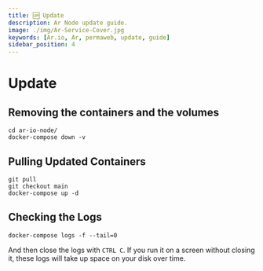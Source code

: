 ```yaml
---
title: 🆙 Update
description: Ar Node update guide.
image: ./img/Ar-Service-Cover.jpg
keywords: [Ar.io, Ar, permaweb, update, guide]
sidebar_position: 4
---
```


# Update 

## Removing the containers and the volumes

```shell
cd ar-io-node/
docker-compose down -v 
```

## Pulling Updated Containers

```shell
git pull 
git checkout main 
docker-compose up -d
```

## Checking the Logs
```shell
docker-compose logs -f --tail=0
```
And then close the logs with `CTRL C`. If you run it on a screen without closing it, these logs will take up space on your disk over time.

